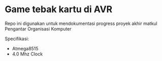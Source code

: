 # Game tebak kartu di AVR

Repo ini digunakan untuk mendokumentasi progress proyek akhir matkul Pengantar Organisasi Komputer

Specifikasi:
- Atmega8515
- 4.0 Mhz Clock